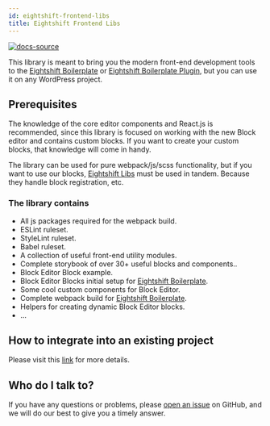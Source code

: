 ```yaml
---
id: eightshift-frontend-libs
title: Eightshift Frontend Libs
---
```


[![docs-source](https://img.shields.io/badge/source-eigthshift--frontend--libs-yellow?style=for-the-badge&logo=javascript&labelColor=2a2a2a)](https://github.com/infinum/eightshift-frontend-libs)

This library is meant to bring you the modern front-end development tools to the [Eightshift Boilerplate](https://github.com/infinum/eightshift-boilerplate) or [Eightshift Boilerplate Plugin](https://github.com/infinum/eightshift-boilerplate-plugin), but you can use it on any WordPress project.

## Prerequisites

The knowledge of the core editor components and React.js is recommended, since this library is focused on working with the new Block editor and contains custom blocks. If you want to create your custom blocks, that knowledge will come in handy.

The library can be used for pure webpack/js/scss functionality, but if you want to use our blocks, [Eightshift Libs](https://github.com/infinum/eightshift-libs/) must be used in tandem. Because they handle block registration, etc.

### The library contains

- All js packages required for the webpack build.
- ESLint ruleset.
- StyleLint ruleset.
- Babel ruleset.
- A collection of useful front-end utility modules.
- Complete storybook of over 30+ useful blocks and components..
- Block Editor Block example.
- Block Editor Blocks initial setup for [Eightshift Boilerplate](https://github.com/infinum/eightshift-boilerplate).
- Some cool custom components for Block Editor.
- Complete webpack build for [Eightshift Boilerplate](https://github.com/infinum/eightshift-boilerplate).
- Helpers for creating dynamic Block Editor blocks.
- ...

## How to integrate into an existing project

Please visit this [link](advanced/installation-boilerplate-custom) for more details.

## Who do I talk to?

If you have any questions or problems, please [open an issue](https://github.com/infinum/eightshift-frontend-libs/issues) on GitHub, and we will do our best to give you a timely answer.
